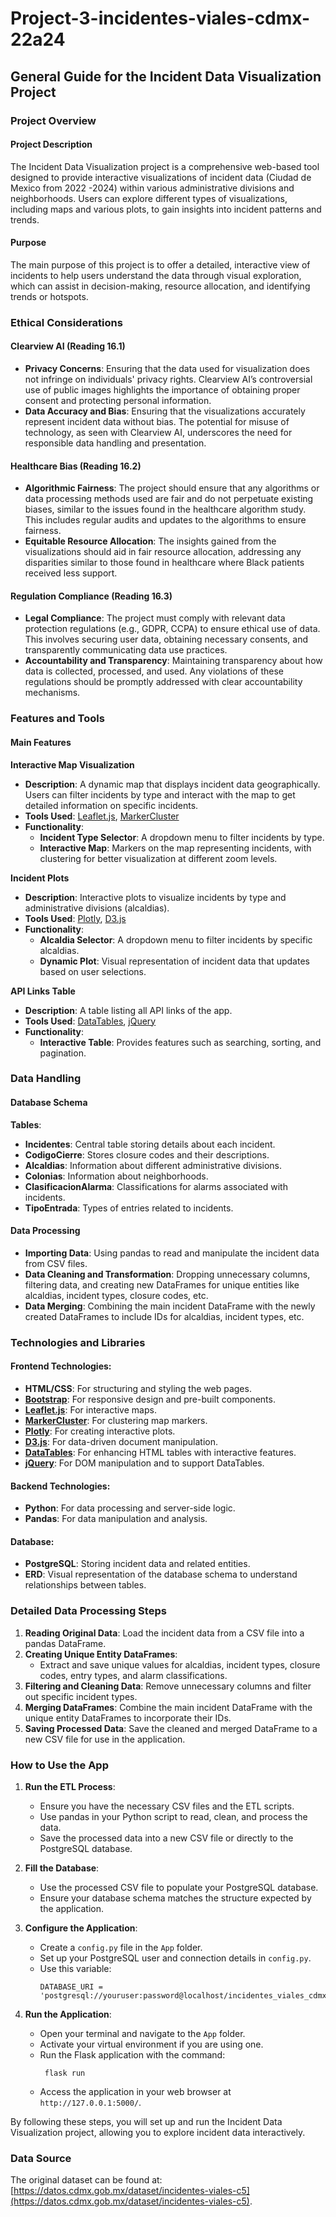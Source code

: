 # Project-3-incidentes-viales-cdmx-22a24

## General Guide for the Incident Data Visualization Project

### Project Overview

#### Project Description
The Incident Data Visualization project is a comprehensive web-based tool designed to provide interactive visualizations of incident data (Ciudad de Mexico from 2022 -2024) within various administrative divisions and neighborhoods. Users can explore different types of visualizations, including maps and various plots, to gain insights into incident patterns and trends.

#### Purpose
The main purpose of this project is to offer a detailed, interactive view of incidents to help users understand the data through visual exploration, which can assist in decision-making, resource allocation, and identifying trends or hotspots.

### Ethical Considerations

#### Clearview AI (Reading 16.1)
- **Privacy Concerns**: Ensuring that the data used for visualization does not infringe on individuals' privacy rights. Clearview AI’s controversial use of public images highlights the importance of obtaining proper consent and protecting personal information.
- **Data Accuracy and Bias**: Ensuring that the visualizations accurately represent incident data without bias. The potential for misuse of technology, as seen with Clearview AI, underscores the need for responsible data handling and presentation.

#### Healthcare Bias (Reading 16.2)
- **Algorithmic Fairness**: The project should ensure that any algorithms or data processing methods used are fair and do not perpetuate existing biases, similar to the issues found in the healthcare algorithm study. This includes regular audits and updates to the algorithms to ensure fairness.
- **Equitable Resource Allocation**: The insights gained from the visualizations should aid in fair resource allocation, addressing any disparities similar to those found in healthcare where Black patients received less support.

#### Regulation Compliance (Reading 16.3)
- **Legal Compliance**: The project must comply with relevant data protection regulations (e.g., GDPR, CCPA) to ensure ethical use of data. This involves securing user data, obtaining necessary consents, and transparently communicating data use practices.
- **Accountability and Transparency**: Maintaining transparency about how data is collected, processed, and used. Any violations of these regulations should be promptly addressed with clear accountability mechanisms.

### Features and Tools

#### Main Features

**Interactive Map Visualization**
- **Description**: A dynamic map that displays incident data geographically. Users can filter incidents by type and interact with the map to get detailed information on specific incidents.
- **Tools Used**: [Leaflet.js](https://leafletjs.com/), [MarkerCluster](https://github.com/Leaflet/Leaflet.markercluster)
- **Functionality**:
  - **Incident Type Selector**: A dropdown menu to filter incidents by type.
  - **Interactive Map**: Markers on the map representing incidents, with clustering for better visualization at different zoom levels.

**Incident Plots**
- **Description**: Interactive plots to visualize incidents by type and administrative divisions (alcaldias).
- **Tools Used**: [Plotly](https://plotly.com/javascript/), [D3.js](https://d3js.org/)
- **Functionality**:
  - **Alcaldia Selector**: A dropdown menu to filter incidents by specific alcaldias.
  - **Dynamic Plot**: Visual representation of incident data that updates based on user selections.

**API Links Table**
- **Description**: A table listing all API links of the app.
- **Tools Used**: [DataTables](https://datatables.net/), [jQuery](https://jquery.com/)
- **Functionality**:
  - **Interactive Table**: Provides features such as searching, sorting, and pagination.

### Data Handling

#### Database Schema

**Tables**:
- **Incidentes**: Central table storing details about each incident.
- **CodigoCierre**: Stores closure codes and their descriptions.
- **Alcaldias**: Information about different administrative divisions.
- **Colonias**: Information about neighborhoods.
- **ClasificacionAlarma**: Classifications for alarms associated with incidents.
- **TipoEntrada**: Types of entries related to incidents.

#### Data Processing
- **Importing Data**: Using pandas to read and manipulate the incident data from CSV files.
- **Data Cleaning and Transformation**: Dropping unnecessary columns, filtering data, and creating new DataFrames for unique entities like alcaldias, incident types, closure codes, etc.
- **Data Merging**: Combining the main incident DataFrame with the newly created DataFrames to include IDs for alcaldias, incident types, etc.

### Technologies and Libraries

#### Frontend Technologies:
- **HTML/CSS**: For structuring and styling the web pages.
- **[Bootstrap](https://getbootstrap.com/)**: For responsive design and pre-built components.
- **[Leaflet.js](https://leafletjs.com/)**: For interactive maps.
- **[MarkerCluster](https://github.com/Leaflet/Leaflet.markercluster)**: For clustering map markers.
- **[Plotly](https://plotly.com/javascript/)**: For creating interactive plots.
- **[D3.js](https://d3js.org/)**: For data-driven document manipulation.
- **[DataTables](https://datatables.net/)**: For enhancing HTML tables with interactive features.
- **[jQuery](https://jquery.com/)**: For DOM manipulation and to support DataTables.

#### Backend Technologies:
- **Python**: For data processing and server-side logic.
- **Pandas**: For data manipulation and analysis.

#### Database:
- **PostgreSQL**: Storing incident data and related entities.
- **ERD**: Visual representation of the database schema to understand relationships between tables.

### Detailed Data Processing Steps
1. **Reading Original Data**: Load the incident data from a CSV file into a pandas DataFrame.
2. **Creating Unique Entity DataFrames**:
   - Extract and save unique values for alcaldias, incident types, closure codes, entry types, and alarm classifications.
3. **Filtering and Cleaning Data**: Remove unnecessary columns and filter out specific incident types.
4. **Merging DataFrames**: Combine the main incident DataFrame with the unique entity DataFrames to incorporate their IDs.
5. **Saving Processed Data**: Save the cleaned and merged DataFrame to a new CSV file for use in the application.

### How to Use the App

1. **Run the ETL Process**: 
   - Ensure you have the necessary CSV files and the ETL scripts.
   - Use pandas in your Python script to read, clean, and process the data.
   - Save the processed data into a new CSV file or directly to the PostgreSQL database.

2. **Fill the Database**: 
   - Use the processed CSV file to populate your PostgreSQL database.
   - Ensure your database schema matches the structure expected by the application.

3. **Configure the Application**: 
   - Create a `config.py` file in the `App` folder.
   - Set up your PostgreSQL user and connection details in `config.py`.
   - Use this variable: 
      ```
      DATABASE_URI = 'postgresql://youruser:password@localhost/incidentes_viales_cdmx_22a24'
      ```

4. **Run the Application**: 
   - Open your terminal and navigate to the `App` folder.
   - Activate your virtual environment if you are using one.
   - Run the Flask application with the command:
     ```
      flask run
     ```
   - Access the application in your web browser at `http://127.0.0.1:5000/`.

By following these steps, you will set up and run the Incident Data Visualization project, allowing you to explore incident data interactively.

### Data Source
The original dataset can be found at: [https://datos.cdmx.gob.mx/dataset/incidentes-viales-c5](https://datos.cdmx.gob.mx/dataset/incidentes-viales-c5).
